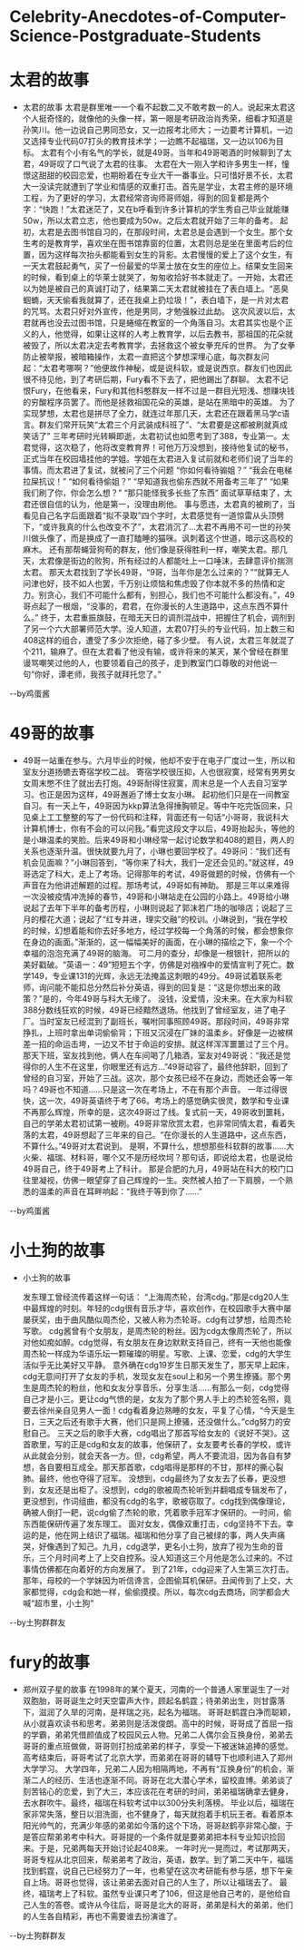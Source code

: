 # Celebrity-Anecdotes-of-Computer-Science-Postgraduate-Students
# 太君的故事
- 太君的故事
太君是群里唯一一个看不起数二又不敢考数一的人。说起来太君这个人挺奇怪的，就像他的头像一样，第一眼是考研政治肖秀荣，细看才知道是孙笑川。他一边说自己男同恐女，又一边报考北师大；一边要考计算机，一边又选择专业代码07打头的教育技术学；一边瞧不起福瑞，又一边以106为目标。
太君有个小有名气的学长，就是49哥。当年和49哥喝酒的时候聊到了太君，49哥叹了口气说了太君的往事。
太君在大一刚入学和许多男生一样，憧憬这甜甜的校园恋爱，也期盼着在专业大干一番事业。只可惜好景不长，太君大一没读完就遭到了学业和情感的双重打击。首先是学业，太君主修的是环境工程，为了更好的学习，太君经常咨询师哥师姐，得到的回复都是两个字：“快跑！”太君迷茫了，又在b呼看到许多计算机的学生秀自己毕业就能赚50w，所以太君立志，他也要成为50w。之后太君就开始了三年的备考。
起初，太君是去图书馆自习的，在那段时间，太君总是会遇到一个女生。那个女生考的是教育学，喜欢坐在图书馆靠窗的位置，太君则总是坐在里面考后的位置，因为这样每次抬头都能看到女生的背影。太君慢慢的爱上了这个女生，有一天太君鼓起勇气，买了一份最爱的华莱士放在女生的座位上。结果女生回来的时候，看到桌上的华莱士就哭了，匆匆收拾好书本就走了。一开始，太君还以为她是被自己的真诚打动了，结果第二天太君就被挂在了表白墙上。“恶臭蝈蝻，天天偷看我就算了，还在我桌上扔垃圾！”，表白墙下，是一片对太君的咒骂。太君只好对外宣传，他是男同，才勉强躲过此劫。
这次风波以后，太君就再也没去过图书馆，只是蜷缩在教室的一个角落自习。太君其实也是个正义的人，他觉得，如果让这样的人考上教育学，以后去教书，那祖国的花朵就被毁了，所以太君决定去考教育学，去拯救这个被女拳充斥的世界。
为了女拳防止被举报，被暗箱操作，太君一直把这个梦想深埋心底，每次群友问起：“太君考哪啊？”他便故作神秘，或是说科软，或是说西京。群友们也因此很不待见他，到了考研后期，Fury看不下去了，把他踢出了群聊。
太君不记恨Fury，在他看来，Fury和其他科憨群友一样不过是一群目光短浅、想赚块钱的穷酸程序员罢了。而他是拯救祖国花朵的英雄，是站在黑暗中的英雄。
为了实现梦想，太君也是拼尽了全力，就连过年那几天，太君还在跟着黑马学c语言。群友们常开玩笑“太君三个月武装成科班了”、“太君要是这都被刷就真成笑话了”
三年考研时光转瞬即逝，太君初试也如愿考到了388，专业第一。太君觉得，这次稳了，他将改变教育界！可他万万没想到，接待他复试的秘书，正式当年在校园墙挂他的学姐。学姐在太君进入复试前就和老师们说了当年的事情。而太君进了复试，就被问了三个问题
“你如何看待骟姐？”
“我会在电梯拉屎抗议！”
“如何看待偷姐？”
“早知道我也偷东西就不用备考三年了”
“如果我们刷了你，你会怎么想？”
“那只能怪我多长些了东西”
面试草草结束了，太君还很自信的认为，他是第一，没理由刷他。
事与愿违，太君真的被刷了，当看见自己名字后面跟着“拟不录取”四个字时，太君感觉有一道惊雷从头顶劈下，“或许我真的什么也改变不了”，太君消沉了…太君不再用不可一世的孙笑川做头像了，而是换成了一直打瞌睡的猫咪。讽刺着这个世道，暗示这高校的麻木。
还有那帮蝇营狗苟的群友，他们像是获得胜利一样，嘲笑太君。那几天，太君像是街边的败狗，所有经过的人都能吐上一口唾沫，去肆意评价揣测太君。
那天太君找到了学长49哥，“9哥，当年你是怎么过来的？”“就算无人问津也好，技不如人也罢，千万别让烦恼和焦虑毁了你本就不多的热情和定力。别贪心，我们不可能什么都有，别担心，我们也不可能什么都没有。”，49哥点起了一根烟，“没事的，君君，在你漫长的人生道路中，这点东西不算什么。”
终于，太君重振旗鼓，在暗无天日的调剂混战中，把握住了机会，调剂到了另一个六大部署师范大学。没人知道，太君07打头的专业代码，加上数三和408这样的组合，遭受了多少次拒绝，碰了多少壁。
有人说，太君三年就混了个211，输麻了。但在太君看了他没有输，或许将来的某天，某个曾经在群里谩骂嘲笑过他的人，也要领着自己的孩子，走到教室门口尊敬的对他说一句“你好，谭老师，我孩子就拜托您了。”

--by鸡蛋酱



# 49哥的故事
- 49哥一站重在参与。六月毕业的时候，他却不安于在电子厂度过一生，所以和室友分道扬镳去寄宿学校二战。 寄宿学校很压抑，人也很寂寞，经常有男男女女周末憋不住了就出去打炮。49哥耐得住寂寞，周末总是一个人去自习室学习。也正是因为这样，49哥邂逅了博士女友小琳。 起初他们只是在一间教室自习。有一天上午，49哥因为kkp算法急得捶胸顿足。等中午吃完饭回来，只见桌上工工整整的写了一份代码和注释，背面还有一句话“小哥哥，我说科大计算机博士，你有不会的可以问我。”看完这段文字以后，49哥抬起头，等他的是小琳温柔的笑脸。后来49哥和小琳经常一起讨论数学和408的题目，两人的关系也逐渐升温。很快就要九月了，小琳也要回学校了。49哥问：“我们还有机会见面嘛？”小琳回答到，“等你来了科大，我们一定还会见的。”就这样，49哥选定了科大，走上了考场。记得那年的考试，49哥做题的时候，仿佛有一个声音在为他讲述解题的过程。那场考试，49哥如有神助。 那是三年以来难得一次没被疫情冲洗掉的春节，49哥和小琳站走在公园的小路上。49哥给小琳说起了去年下半年的备考历程，小琳则说起了郭沫若广场的咖啡店；说起了三月的樱花大道；说起了“红专并进，理实交融”的校训。小琳说到，“我在学校的时候，幻想着能和你去好多地方，经过学校每一个角落的时候，都会想象你在身边的画面。”渐渐的，这一幅幅美好的画面，在小琳的描绘之下，象一个个幸福的泡泡充满了49哥的脑海。 可二月的查分，却像是一根银针，把所以的美好戳破。“英语一：49”短短五个字，仿佛是对襁褓中的爱情宣判了死亡。数学149，专业课131的光辉，永远无法掩盖这刺眼的49分。49哥试着联系老师，询问能不能扣总分然后补分英语，得到的回复是：“这是你想出来的政策？”是的，今年49哥与科大无缘了。 没钱，没爱情，没未来。在大家为科软388分数线狂欢的时候，49哥已经黯然退场。他找到了曾经室友，进了电子厂。当时室友已经混到了副班长，嘱咐同事照顾49哥。那段时间，49哥非常挣扎，上班时拿出单词偷偷背；下班又沉浸在厂妹的温柔乡。好像是一边被棋差一招的命运击垮，一边又不甘于命运的安排。就这样浑浑噩噩过了三个月。那天下班，室友找到他，俩人在车间喝了几箱酒，室友对49哥说：“我还是觉得你的人生不在这里，你眼里还有远方…”49哥动容了，最终他辞职，回到了曾经的自习室，开始了三战。这次，那个女孩已经不在身边，而她还会等一年吗？49哥也不知道……只是这一次在考场上，不在有那个声音。 一年过得很快，这一次，49哥英语终于考了66。考场上的感觉确实很灵，数学和专业课不再那么辉煌，所幸的是，这次49哥过了线。复式前一天，49哥收到噩耗，自己的学弟太君初试第一被刷。49哥非常欣赏太君，也非常同情太君，看着失落的太君，49哥想起了三年来的自己。“在你漫长的人生道路中，这点东西，不算什么。”49哥对太君说到。 是啊，不算什么，想想那些科软群的故事……大火柴、福瑞、材料哥，哪个又不是历经坎坷？那句话，即说给太君，也是说给49哥自己，终于49哥考上了科计。 那是合肥的九月，49哥站在科大的校门口往里凝视，仿佛一眼望穿了自己辉煌的一生。突然被人拍了一下肩膀，一个熟悉的温柔的声音在耳畔响起：“我终于等到你了……”


--by鸡蛋酱

# 小土狗的故事
- 小土狗的故事

    发东理工曾经流传着这样一句话： “上海周杰轮，台湾cdg。”那是cdg20人生中最辉煌的时刻。年轻的cdg很有音乐才华，喜欢创作，在校园歌手大赛中屡屡获奖，由于曲风酷似周杰伦，又被人称为杰轮哥。cdg有过梦想，给周杰轮写歌。
    cdg酱曾有个女朋友，是周杰轮的粉丝。因为cdg太像周杰轮了，所以对他如痴如醉。cdg觉得，有女朋友在身边默默支持自己，终有一天他也能像周杰轮一样成为华语乐坛一颗璀璨的明星。写歌、上课、恋爱，cdg的大学生活似乎无比美好又平静。
    意外确在cdg19岁生日那天发生了，那天早上起床，cdg无意间打开了女友的手机，发现女友在soul上和另一个男生撩骚。那个男生是周杰轮的粉丝，他和女友分享音乐，分享生活……有那么一刻，cdg觉得自己才是小三。更让cdg气愤的是，女友为了那个男人手上的杰轮签名照，竟要去徐州亲自见男人一面！cdg看着身边熟睡的女友，平复了心情，“今天是生日，三天之后还有歌手大赛，他们只是网上撩骚，还没做什么。”cdg努力的安慰自己。
    三天之后的歌手大赛，cdg唱出了那首写给女友的《说好不哭》。这首歌里，写的正是cdg和女友的故事，他保研了，女友要考长春的学校，或许从此就会分别，就会天各一方。但，cdg希望，两人不要流泪，因为各自有梦想，各自要相互成全。那天那首歌，cdg唱得是那样的不甘，那样的撕心裂肺。最终，他也夺得了冠军。
     没想到，cdg最终为了女友去了长春，更没想到，女友还是出柜了。没想到，cdg的歌被周杰轮听到并翻唱成专辑发布了，更没想到，作词组曲，都没有cdg的名字，歌被窃取了。cdg找到偶像理论，确被人倒打一耙，说cdg偷了杰轮的歌，凭着歌手冠军才保研的。一时间，偷东西能保研传遍了发东理工。
    面对女友，偶像双重打击，cdg坚持不下去。幸运的是，他在网上结识了福瑞。福瑞和他分享了自己被绿的事，两人失声痛哭，好像遇到了知己。九月，cdg退学，更名小土狗，放弃了视为生命的音乐，三个月时间考上了上交自控系。没人知道这三个月他是怎么过来的。不过事情仿佛都在向着好的方向发展了。
   到了21年，cdg迎来了人生第三次打击。那年，母校的一个学妹因为听信谗言，企图偷耳机保研。丑闻传到了上交，大家都觉得，cdg会和她一样，偷偷摸摸。所以，每次cdg去商场，同学都会大喊“超市里，小土狗”

--by土狗群群友


# fury的故事
- 郑州双子星的故事
 在1998年的某个夏天，河南的一个普通人家里诞生了一对双胞胎，哥哥诞生之时天空雷声大作，顾起名鹤霆；待弟弟出生，则甘露落下，滋润了久旱的河南，是祥瑞之兆，起名为福瑞。
 哥哥赵鹤霆白净而聪颖，从小就喜欢读书和思考。弟弟则是活泼俊朗。高中的时候，哥哥成了首屈一指的学霸，弟弟凭借颜值成了校园风云人物。兄弟二人偶尔会互换身份，弟弟去哥哥的重点班做做，哥哥则打扮成弟弟的样子，享受一下被迷妹追捧的感觉。高考结束后，哥哥考试了北京大学，而弟弟在哥哥的辅导下也顺利进入了郑州大学学习。
  大学四年，兄弟二人因为相隔两地，不再有“互换身份”的机会，渐渐二人的经历、生活也逐渐不同。哥哥在北大潜心学术，留校直博。弟弟谈了刻苦铭心的恋爱，到了大三，本应该花在考研的时间，弟弟福瑞确拿去健身，去水群吹牛。最终，福瑞在科软考试中以300分失利落榜。
 毕业以后，福瑞在家非常失落，整日以泪洗面，也不健身了，每天就抱着手机玩王者。看着原本阳光帅气的，充满少年感的弟弟如今落的这个下场，哥哥赵鹤亭非常心酸，于是答应帮弟弟考中科大。哥哥提的一个条件就是要弟弟把本科专业知识捡回来。于是，兄弟两每天开始讨论起408来。
 一年时光一晃而过，考试那两天，哥哥专程从北京回来，帮弟弟考了政治，英语，数学。到了第二天中午，福瑞找到鹤霆，说自己已经努力了一年，也希望在这次考研能有参与感，想下午亲自上场。哥哥也觉得，该让弟弟去面对自己的人生了，所以让福瑞去了。
 最终，福瑞考上了科软。虽然专业课只考了106，但这是他自己考的，是他给自己人生的答卷。或许从今往后，哥哥是北大的哥哥，弟弟是科大的弟弟，他们的人生各自精彩，再也不需要谁去扮演谁了。

--by土狗群群友
